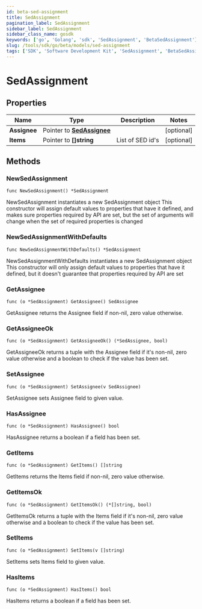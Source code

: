 ```yaml
---
id: beta-sed-assignment
title: SedAssignment
pagination_label: SedAssignment
sidebar_label: SedAssignment
sidebar_class_name: gosdk
keywords: ['go', 'Golang', 'sdk', 'SedAssignment', 'BetaSedAssignment'] 
slug: /tools/sdk/go/beta/models/sed-assignment
tags: ['SDK', 'Software Development Kit', 'SedAssignment', 'BetaSedAssignment']
---
```


# SedAssignment

## Properties

Name | Type | Description | Notes
------------ | ------------- | ------------- | -------------
**Assignee** | Pointer to [**SedAssignee**](sed-assignee) |  | [optional] 
**Items** | Pointer to **[]string** | List of SED id&#39;s | [optional] 

## Methods

### NewSedAssignment

`func NewSedAssignment() *SedAssignment`

NewSedAssignment instantiates a new SedAssignment object
This constructor will assign default values to properties that have it defined,
and makes sure properties required by API are set, but the set of arguments
will change when the set of required properties is changed

### NewSedAssignmentWithDefaults

`func NewSedAssignmentWithDefaults() *SedAssignment`

NewSedAssignmentWithDefaults instantiates a new SedAssignment object
This constructor will only assign default values to properties that have it defined,
but it doesn't guarantee that properties required by API are set

### GetAssignee

`func (o *SedAssignment) GetAssignee() SedAssignee`

GetAssignee returns the Assignee field if non-nil, zero value otherwise.

### GetAssigneeOk

`func (o *SedAssignment) GetAssigneeOk() (*SedAssignee, bool)`

GetAssigneeOk returns a tuple with the Assignee field if it's non-nil, zero value otherwise
and a boolean to check if the value has been set.

### SetAssignee

`func (o *SedAssignment) SetAssignee(v SedAssignee)`

SetAssignee sets Assignee field to given value.

### HasAssignee

`func (o *SedAssignment) HasAssignee() bool`

HasAssignee returns a boolean if a field has been set.

### GetItems

`func (o *SedAssignment) GetItems() []string`

GetItems returns the Items field if non-nil, zero value otherwise.

### GetItemsOk

`func (o *SedAssignment) GetItemsOk() (*[]string, bool)`

GetItemsOk returns a tuple with the Items field if it's non-nil, zero value otherwise
and a boolean to check if the value has been set.

### SetItems

`func (o *SedAssignment) SetItems(v []string)`

SetItems sets Items field to given value.

### HasItems

`func (o *SedAssignment) HasItems() bool`

HasItems returns a boolean if a field has been set.


